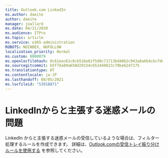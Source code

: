 ```yaml
---
title: Outlook.com LinkedIn
ms.author: daeite
author: daeite
manager: joallard
ms.date: 04/21/2020
ms.audience: ITPro
ms.topic: article
ms.service: o365-administration
ROBOTS: NOINDEX, NOFOLLOW
localization_priority: Normal
ms.custom: 8000079
ms.openlocfilehash: 0c61eac61c8cb516e61f5d0c71713bd48b2c943a8a6b4cbcfddafb81016b4780
ms.sourcegitcommit: b5f7da89a650d2915dc652449623c78be6247175
ms.translationtype: HT
ms.contentlocale: ja-JP
ms.lasthandoff: 08/05/2021
ms.locfileid: "53918871"
---
```

# <a name="issues-with-junk-email-claiming-to-be-from-linkedin"></a>LinkedInからと主張する迷惑メールの問題

LinkedIn からと主張する迷惑メールの受信しているような場合は、フィルター処理するルールを作成できます。
詳細は、[Outlook.comの受信トレイ振り分けルールを使用する](https://aka.ms/OutlookComInboxRules) を参照してください。


